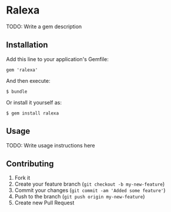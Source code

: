 # Ralexa

TODO: Write a gem description

## Installation

Add this line to your application's Gemfile:

    gem 'ralexa'

And then execute:

    $ bundle

Or install it yourself as:

    $ gem install ralexa

## Usage

TODO: Write usage instructions here

## Contributing

1. Fork it
2. Create your feature branch (`git checkout -b my-new-feature`)
3. Commit your changes (`git commit -am 'Added some feature'`)
4. Push to the branch (`git push origin my-new-feature`)
5. Create new Pull Request
